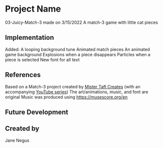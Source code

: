 # Project Name
03-Juicy-Match-3 made on 3/15/2022
A match-3 game with little cat pieces

## Implementation
Added:
A looping background tune
Animated match pieces
An animated game background
Explosions when a piece disappears
Particles when a piece is selected
New font for all text

## References
Based on a Match-3 project created by [Mister Taft Creates](https://github.com/mistertaftcreates/Godot_match_3) (with an accompanying [YouTube series](https://www.youtube.com/playlist?list=PL4vbr3u7UKWqwQlvwvgNcgDL1p_3hcNn2))
The art/animations, music, and font are original
Music was produced using https://musescore.org/en

## Future Development

## Created by
Jane Negus
